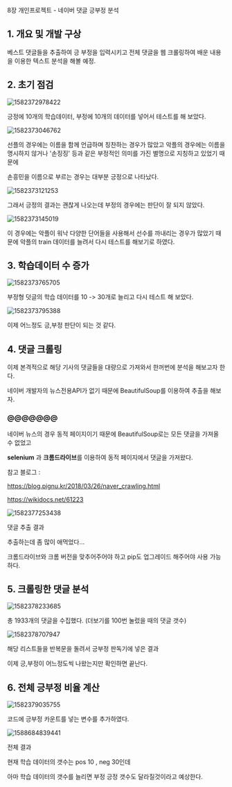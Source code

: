 8장 개인프로젝트 - 네이버 댓글 긍부정 분석



## 1. 개요 및 개발 구상



베스트 댓글들을 추출하여 긍 부정을 입력시키고 전체 댓글을 웹 크롤링하여 배운 내용을 이용한 텍스트 분석을 해볼 예정.





## 2. 초기 점검

![1582372978422](assets/1582372978422.png)



긍정에 10개의 학습데이터, 부정에 10개의 데이터를 넣어서 테스트를 해 보았다.



![1582373046762](assets/1582373046762.png)



선플의 경우에는 이름을 함께 언급하며 칭찬하는 경우가 많았고 악플의 경우에는 이름을 명시하지 않거나 '손징징' 등과 같은 부정적인 의미를 가진 별명으로 지칭하고 있었기 때문에 

손흥민을 이름으로 부르는 경우는 대부분 긍정으로 나타났다.





![1582373121253](assets/1582373121253.png)



그래서 긍정의 결과는 괜찮게 나오는데 부정의 경우에는 판단이 잘 되지 않았다.



![1582373145019](assets/1582373145019.png)



이 경우에는 악플이 워낙 다양한 단어들을 사용해서 선수를 까내리는 경우가 많았기 때문에 악플의 train 데이터를 늘려서 다시 테스트를 해보기로 하였다.



## 3. 학습데이터 수 증가



![1582373765705](assets/1582373765705.png)



부정형 덧글의 학습 데이터를 10 -> 30개로 늘리고 다시 테스트 해 보았다.



![1582373795388](assets/1582373795388.png)



이제 어느정도 긍,부정 판단이 되는 것 같다.



## 4. 댓글 크롤링



이제 본격적으로 해당 기사의 댓글들을 대량으로 가져와서 한꺼번에 분석을 해보고자 한다.



네이버 개발자의 뉴스전용API가 없기 때문에 BeautifulSoup를 이용하여 추출을 해보자.



### @@@@@@@



네이버 뉴스의 경우 동적 페이지이기 때문에 BeautifulSoup로는 모든 댓글을 가져올 수 없었고



**selenium** 과 **크롬드라이브**를 이용하여  동적 페이지에서 댓글을 가져왔다.



참고 블로그 :

https://blog.pignu.kr/2018/03/26/naver_crawling.html

https://wikidocs.net/61223





![1582377253438](assets/1582377253438.png)



댓글 추출 결과



추출하는데 좀 많이 애먹었다...

크롬드라이브와 크롬 버전을 맞추어주어야 하고 pip도 업그레이드 해주어야 사용 가능하다.





## 5. 크롤링한 댓글 분석

![1582378233685](assets/1582378233685.png)

총 1933개의 댓글을 수집했다. (더보기를 100번 눌렀을 때의 댓글 갯수)





![1582378707947](assets/1582378707947.png)



해당 리스트들을 반복문을 돌려서 긍부정 판독기에 넣은 결과



이제 긍,부정이 어느정도씩 나왔는지만 확인하면 끝난다.



## 6. 전체 긍부정 비율 계산



![1582379035755](assets/1582379035755.png)



코드에 긍부정 카운트를 넣는 변수를 추가하였다.



![1588684839441](assets/1588684839441.png)



전체 결과



현재 학습 데이터의 갯수는 pos 10 , neg 30인데

아마 학습 데이터의 갯수를 늘리면 부정 긍정 갯수도 달라질것이라고 예상한다.